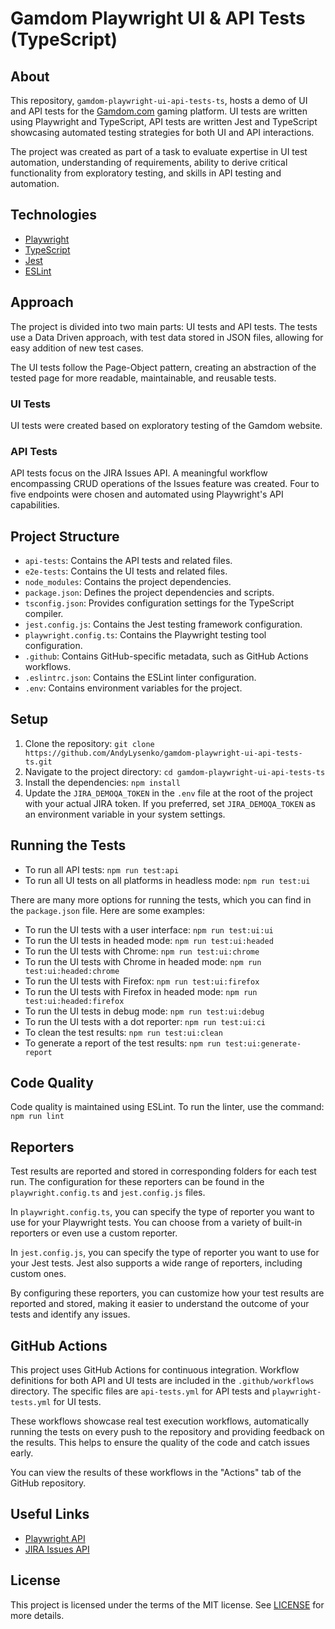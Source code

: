 # Gamdom Playwright UI & API Tests (TypeScript)

## About

This repository, `gamdom-playwright-ui-api-tests-ts`, hosts a demo of UI and API tests for the [Gamdom.com](https://www.gamdom.com) gaming platform. UI tests are written using Playwright and TypeScript, API tests are written Jest and TypeScript showcasing automated testing strategies for both UI and API interactions.

The project was created as part of a task to evaluate expertise in UI test automation, understanding of requirements, ability to derive critical functionality from exploratory testing, and skills in API testing and automation.

## Technologies

- [Playwright](https://playwright.dev/)
- [TypeScript](https://www.typescriptlang.org/)
- [Jest](https://jestjs.io/)
- [ESLint](https://eslint.org/)

## Approach

The project is divided into two main parts: UI tests and API tests. The tests use a Data Driven approach, with test data stored in JSON files, allowing for easy addition of new test cases.

The UI tests follow the Page-Object pattern, creating an abstraction of the tested page for more readable, maintainable, and reusable tests.

### UI Tests

UI tests were created based on exploratory testing of the Gamdom website.

### API Tests

API tests focus on the JIRA Issues API. A meaningful workflow encompassing CRUD operations of the Issues feature was created. Four to five endpoints were chosen and automated using Playwright's API capabilities.

## Project Structure

- `api-tests`: Contains the API tests and related files.
- `e2e-tests`: Contains the UI tests and related files.
- `node_modules`: Contains the project dependencies.
- `package.json`: Defines the project dependencies and scripts.
- `tsconfig.json`: Provides configuration settings for the TypeScript compiler.
- `jest.config.js`: Contains the Jest testing framework configuration.
- `playwright.config.ts`: Contains the Playwright testing tool configuration.
- `.github`: Contains GitHub-specific metadata, such as GitHub Actions workflows.
- `.eslintrc.json`: Contains the ESLint linter configuration.
- `.env`: Contains environment variables for the project.

## Setup

1. Clone the repository: `git clone https://github.com/AndyLysenko/gamdom-playwright-ui-api-tests-ts.git`
2. Navigate to the project directory: `cd gamdom-playwright-ui-api-tests-ts`
3. Install the dependencies: `npm install`
4. Update the `JIRA_DEMOQA_TOKEN` in the `.env` file at the root of the project with your actual JIRA token. If you preferred, set `JIRA_DEMOQA_TOKEN` as an environment variable in your system settings.

## Running the Tests

- To run all API tests: `npm run test:api`
- To run all UI tests on all platforms in headless mode: `npm run test:ui`

There are many more options for running the tests, which you can find in the `package.json` file. Here are some examples:

- To run the UI tests with a user interface: `npm run test:ui:ui`
- To run the UI tests in headed mode: `npm run test:ui:headed`
- To run the UI tests with Chrome: `npm run test:ui:chrome`
- To run the UI tests with Chrome in headed mode: `npm run test:ui:headed:chrome`
- To run the UI tests with Firefox: `npm run test:ui:firefox`
- To run the UI tests with Firefox in headed mode: `npm run test:ui:headed:firefox`
- To run the UI tests in debug mode: `npm run test:ui:debug`
- To run the UI tests with a dot reporter: `npm run test:ui:ci`
- To clean the test results: `npm run test:ui:clean`
- To generate a report of the test results: `npm run test:ui:generate-report`

## Code Quality

Code quality is maintained using ESLint. To run the linter, use the command: `npm run lint`

## Reporters

Test results are reported and stored in corresponding folders for each test run. The configuration for these reporters can be found in the `playwright.config.ts` and `jest.config.js` files.

In `playwright.config.ts`, you can specify the type of reporter you want to use for your Playwright tests. You can choose from a variety of built-in reporters or even use a custom reporter.

In `jest.config.js`, you can specify the type of reporter you want to use for your Jest tests. Jest also supports a wide range of reporters, including custom ones.

By configuring these reporters, you can customize how your test results are reported and stored, making it easier to understand the outcome of your tests and identify any issues.

## GitHub Actions

This project uses GitHub Actions for continuous integration. Workflow definitions for both API and UI tests are included in the `.github/workflows` directory. The specific files are `api-tests.yml` for API tests and `playwright-tests.yml` for UI tests.

These workflows showcase real test execution workflows, automatically running the tests on every push to the repository and providing feedback on the results. This helps to ensure the quality of the code and catch issues early.

You can view the results of these workflows in the "Actions" tab of the GitHub repository.

## Useful Links

- [Playwright API](https://playwright.dev/docs/api/class-playwright)
- [JIRA Issues API](https://developer.atlassian.com/cloud/jira/platform/rest/v3/api-group-issues/)

## License

This project is licensed under the terms of the MIT license. See [LICENSE](LICENSE) for more details.